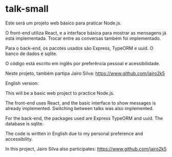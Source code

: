 # talk-small

Este será um projeto web básico para praticar Node.js.

O front-end utiliza React, e a
interface básica para mostrar as mensagens já está implementada. Trocar entre as
conversas também foi implementado.

Para o back-end, os pacotes usados são Express, TypeORM e uuid. O banco de dados é sqlite.

O código está escrito em inglês por preferência pessoal e acessibilidade.

Neste projeto, também partipa Jairo Silva: https://www.github.com/jairo2k5

English version:

This will be a basic web project to practice Node.js.

The front-end uses React, and the
basic interface to show messages is already implemented. Switching between talks
was also implemented.

For the back-end, the packages used are Express TypeORM and uuid. The database is sqlite.

The code is written in English due to my personal preference and accessibility.

In this project, Jairo Silva also participates: https://www.github.com/jairo2k5
